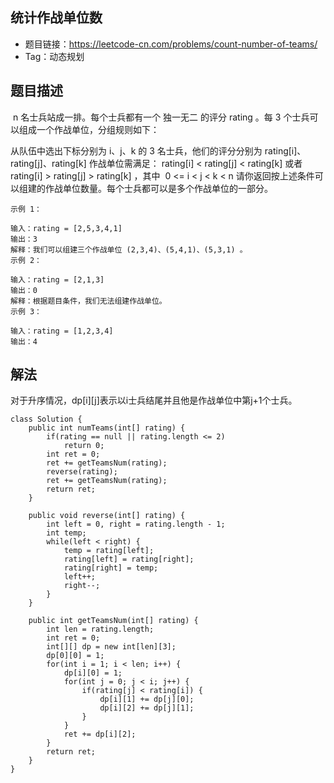 ## 统计作战单位数

- 题目链接：https://leetcode-cn.com/problems/count-number-of-teams/
- Tag：动态规划

## 题目描述
 n 名士兵站成一排。每个士兵都有一个 独一无二 的评分 rating 。每 3 个士兵可以组成一个作战单位，分组规则如下：

从队伍中选出下标分别为 i、j、k 的 3 名士兵，他们的评分分别为 rating[i]、rating[j]、rating[k]
作战单位需满足： rating[i] < rating[j] < rating[k] 或者 rating[i] > rating[j] > rating[k] ，其中  0 <= i < j < k < n
请你返回按上述条件可以组建的作战单位数量。每个士兵都可以是多个作战单位的一部分。

```
示例 1：

输入：rating = [2,5,3,4,1]
输出：3
解释：我们可以组建三个作战单位 (2,3,4)、(5,4,1)、(5,3,1) 。
示例 2：

输入：rating = [2,1,3]
输出：0
解释：根据题目条件，我们无法组建作战单位。
示例 3：

输入：rating = [1,2,3,4]
输出：4
```

## 解法
对于升序情况，dp[i][j]表示以i士兵结尾并且他是作战单位中第j+1个士兵。
```
class Solution {
    public int numTeams(int[] rating) {
        if(rating == null || rating.length <= 2)
            return 0;
        int ret = 0;
        ret += getTeamsNum(rating);
        reverse(rating);
        ret += getTeamsNum(rating);
        return ret;
    }
    
    public void reverse(int[] rating) {
        int left = 0, right = rating.length - 1;
        int temp;
        while(left < right) {
            temp = rating[left];
            rating[left] = rating[right];
            rating[right] = temp;
            left++;
            right--;
        }
    }
    
    public int getTeamsNum(int[] rating) {
        int len = rating.length;
        int ret = 0;
        int[][] dp = new int[len][3];
        dp[0][0] = 1;
        for(int i = 1; i < len; i++) {
            dp[i][0] = 1;
            for(int j = 0; j < i; j++) {
                if(rating[j] < rating[i]) {
                    dp[i][1] += dp[j][0];
                    dp[i][2] += dp[j][1];
                }
            }
            ret += dp[i][2];
        }
        return ret;
    }
}
```